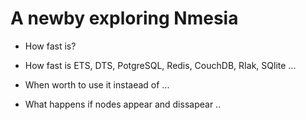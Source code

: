 # A newby exploring Nmesia

 * How fast is? 
  * How fast is ETS, DTS, PotgreSQL, Redis, CouchDB, RIak, SQlite ...

 * When worth to use it instaead of ...
 
 * What happens if nodes appear and dissapear ..
